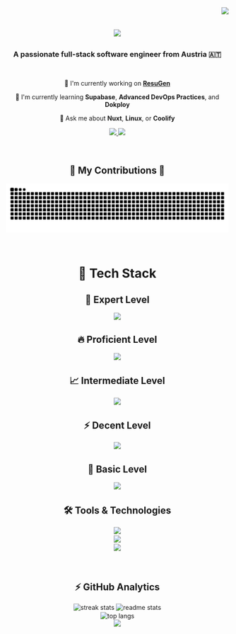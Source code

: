 <img align="right" src="https://visitor-badge.laobi.icu/badge?page_id=LeeKrane.LeeKrane" />

<h1 align="center">
    <img src="https://readme-typing-svg.herokuapp.com/?font=JetBrainsMono&size=32&duration=2000&pause=1500&color=8927F7&center=true&vCenter=true&width=500&height=70&lines=Hello+There!+👋;I'm+Christian+Kranabetter!" />
</h1>

<h3 align="center">A passionate full-stack software engineer from Austria 🇦🇹</h3>

<br/>

<div align="center">
  
🔭 I'm currently working on [**ResuGen**](https://github.com/LeeKrane/ResuGen)

🌱 I'm currently learning **Supabase**, **Advanced DevOps Practices**, and **Dokploy**

💬 Ask me about **Nuxt**, **Linux**, or **Coolify**

</div>

<div align="center"> 
  <a href="mailto:chris@krane.dev">
    <img src="https://img.shields.io/badge/Email-333333?style=for-the-badge&logo=protonmail&logoColor=#6D4AFF" />
  </a>
  <a href="https://www.linkedin.com/in/christian-kranabetter-26632a205/" target="_blank">
    <img src="https://img.shields.io/badge/LinkedIn-0077B5?style=for-the-badge&logo=linkedin&logoColor=white" target="_blank" />
  </a>
</div>

<br/>
<br/>

<div align="center">
  <h2>🐍 My Contributions 🐍</h2>
  
  <picture>
    <source media="(prefers-color-scheme: dark)" srcset="https://raw.githubusercontent.com/LeeKrane/LeeKrane/output/github-contribution-grid-snake-dark.svg" />
    <source media="(prefers-color-scheme: light)" srcset="https://raw.githubusercontent.com/LeeKrane/LeeKrane/output/github-contribution-grid-snake.svg" />
    <img alt="snake eating my contributions" src="https://raw.githubusercontent.com/LeeKrane/LeeKrane/output/github-contribution-grid-snake.svg" />
  </picture>
</div>

<br/>
<br/>

<h1 align="center">🚀 Tech Stack</h2>

<div align="center">
    <h2 align=center>🎯 Expert Level</h2>
    <img src="https://skillicons.dev/icons?i=ts,js,nuxtjs,tailwind,linux" />
</div>

<div align="center">
    <h2 align=center>🔥 Proficient Level </h2>
    <img src="https://skillicons.dev/icons?i=java,html,css,vue,docker,git,bash,postgres,cloudflare" />
</div>

<div align="center">
    <h2 align=center>📈 Intermediate Level</h2>
    <img src="https://skillicons.dev/icons?i=supabase,spring,nestjs,mysql" />
</div>

<div align="center">
    <h2 align=center>⚡ Decent Level</h2>
    <img src="https://skillicons.dev/icons?i=kotlin,python,cs" />
</div>

<div align="center">
    <h2 align=center>🌱 Basic Level</h2>
    <img src="https://skillicons.dev/icons?i=rust,c,cpp,kubernetes" />
</div>

<div align="center">
    <h2 align=center>🛠️ Tools & Technologies</h2>
    <img src="https://skillicons.dev/icons?i=git,github,docker,linux,raspberrypi,cloudflare,redhat" />
    <br/>
    <img src="https://skillicons.dev/icons?i=pnpm,md,latex,grafana,pinia" />
    <br/>
    <img src="https://skillicons.dev/icons?i=webstorm,idea,neovim,vim,vscode,vscodium" />
    <br/>
</div>

<br/>
<br/>

<h2 align="center">⚡ GitHub Analytics</h2>

<div align=center>
  <img width=390 src="https://streak-stats.demolab.com/?user=LeeKrane&count_private=true&theme=react&border_radius=10" alt="streak stats"/>
  <img width=390 src="https://github-readme-stats.vercel.app/api?username=LeeKrane&count_private=true&show_icons=true&theme=react&rank_icon=github&border_radius=10" alt="readme stats" />
  <br/>
  <img width=325 align="center" src="https://github-readme-stats.vercel.app/api/top-langs/?username=LeeKrane&hide=HTML&langs_count=8&layout=compact&theme=react&border_radius=10&size_weight=0.5&count_weight=0.5&exclude_repo=github-readme-stats" alt="top langs" />
</div>

<div align="center">
  <img src="https://capsule-render.vercel.app/api?type=waving&color=8927F7&height=100&section=footer" />
</div>
